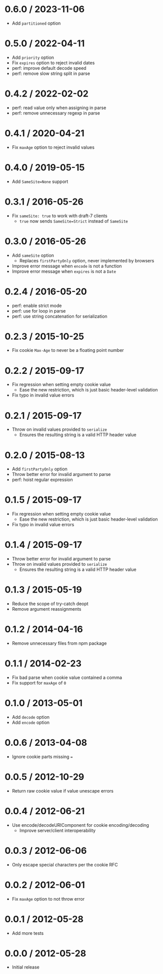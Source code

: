 0.6.0 / 2023-11-06
==================

* Add `partitioned` option

0.5.0 / 2022-04-11
==================

* Add `priority` option
* Fix `expires` option to reject invalid dates
* perf: improve default decode speed
* perf: remove slow string split in parse

0.4.2 / 2022-02-02
==================

* perf: read value only when assigning in parse
* perf: remove unnecessary regexp in parse

0.4.1 / 2020-04-21
==================

* Fix `maxAge` option to reject invalid values

0.4.0 / 2019-05-15
==================

* Add `SameSite=None` support

0.3.1 / 2016-05-26
==================

* Fix `sameSite: true` to work with draft-7 clients
    - `true` now sends `SameSite=Strict` instead of `SameSite`

0.3.0 / 2016-05-26
==================

* Add `sameSite` option
    - Replaces `firstPartyOnly` option, never implemented by browsers
* Improve error message when `encode` is not a function
* Improve error message when `expires` is not a `Date`

0.2.4 / 2016-05-20
==================

* perf: enable strict mode
* perf: use for loop in parse
* perf: use string concatenation for serialization

0.2.3 / 2015-10-25
==================

* Fix cookie `Max-Age` to never be a floating point number

0.2.2 / 2015-09-17
==================

* Fix regression when setting empty cookie value
    - Ease the new restriction, which is just basic header-level validation
* Fix typo in invalid value errors

0.2.1 / 2015-09-17
==================

* Throw on invalid values provided to `serialize`
    - Ensures the resulting string is a valid HTTP header value

0.2.0 / 2015-08-13
==================

* Add `firstPartyOnly` option
* Throw better error for invalid argument to parse
* perf: hoist regular expression

0.1.5 / 2015-09-17
==================

* Fix regression when setting empty cookie value
    - Ease the new restriction, which is just basic header-level validation
* Fix typo in invalid value errors

0.1.4 / 2015-09-17
==================

* Throw better error for invalid argument to parse
* Throw on invalid values provided to `serialize`
    - Ensures the resulting string is a valid HTTP header value

0.1.3 / 2015-05-19
==================

* Reduce the scope of try-catch deopt
* Remove argument reassignments

0.1.2 / 2014-04-16
==================

* Remove unnecessary files from npm package

0.1.1 / 2014-02-23
==================

* Fix bad parse when cookie value contained a comma
* Fix support for `maxAge` of `0`

0.1.0 / 2013-05-01
==================

* Add `decode` option
* Add `encode` option

0.0.6 / 2013-04-08
==================

* Ignore cookie parts missing `=`

0.0.5 / 2012-10-29
==================

* Return raw cookie value if value unescape errors

0.0.4 / 2012-06-21
==================

* Use encode/decodeURIComponent for cookie encoding/decoding
    - Improve server/client interoperability

0.0.3 / 2012-06-06
==================

* Only escape special characters per the cookie RFC

0.0.2 / 2012-06-01
==================

* Fix `maxAge` option to not throw error

0.0.1 / 2012-05-28
==================

* Add more tests

0.0.0 / 2012-05-28
==================

* Initial release
